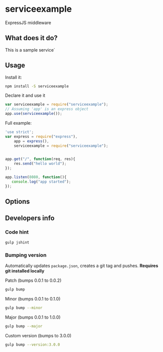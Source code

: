 # serviceexample
ExpressJS middleware

## What does it do?

This is a sample service`

## Usage
Install it:
```sh
npm install -S serviceexample
```

Declare it and use it
```javascript
var serviceexample = require("serviceexample");
// Assuming 'app' is an express object
app.use(serviceexample());
```

Full example:
```javascript
'use strict';
var express = require("express"),
    app = express(),
    serviceexample = require("serviceexample");
    

app.get("/", function(req, res){
    res.send("hello world");
});

app.listen(8080, function(){
   console.log("app started"); 
});
```

## Options


## Developers info
### Code hint
```sh
gulp jshint
```

### Bumping version
Automatically updates ```package.json```, creates a git tag and pushes. **Requires git installed locally**

Patch (bumps 0.0.1 to 0.0.2)
```sh
gulp bump
```

Minor (bumps 0.0.1 to 0.1.0)
```sh
gulp bump --minor
```

Major (bumps 0.0.1 to 1.0.0)
```sh
gulp bump --major
```

Custom version (bumps to 3.0.0)
```sh
gulp bump --version:3.0.0
```